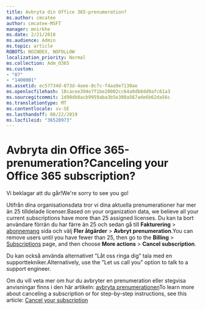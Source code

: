 ```yaml
---
title: Avbryta din Office 365-prenumeration?
ms.author: cmcatee
author: cmcatee-MSFT
manager: mnirkhe
ms.date: 2/21/2018
ms.audience: Admin
ms.topic: article
ROBOTS: NOINDEX, NOFOLLOW
localization_priority: Normal
ms.collection: Adm_O365
ms.custom:
- "87"
- "1400001"
ms.assetid: ec57734d-073d-4aee-8c7c-f4aa9e7130ae
ms.openlocfilehash: 18cacee394e7f1be20002cc64a9db8dd9afc61a3
ms.sourcegitcommit: 1d98db8acb9959aba3b5e308a567ade6b62da56c
ms.translationtype: MT
ms.contentlocale: sv-SE
ms.lasthandoff: 08/22/2019
ms.locfileid: "36520973"
---
```

# <a name="canceling-your-office-365-subscription"></a><span data-ttu-id="7fa39-102">Avbryta din Office 365-prenumeration?</span><span class="sxs-lookup"><span data-stu-id="7fa39-102">Canceling your Office 365 subscription?</span></span>

<span data-ttu-id="7fa39-103">Vi beklagar att du går!</span><span class="sxs-lookup"><span data-stu-id="7fa39-103">We're sorry to see you go!</span></span>
  
<span data-ttu-id="7fa39-104">Utifrån dina organisationsdata tror vi dina aktuella prenumerationer har mer än 25 tilldelade licenser.</span><span class="sxs-lookup"><span data-stu-id="7fa39-104">Based on your organization data, we believe all your current subscriptions have more than 25 assigned licenses.</span></span> <span data-ttu-id="7fa39-105">Du kan ta bort användare förrän du har färre än 25 och sedan gå till **Fakturering** \> [abonnemang](https://go.microsoft.com/fwlink/p/?linkid=842054) sida och välj **Fler åtgärder** \> **Avbryt prenumeration**.</span><span class="sxs-lookup"><span data-stu-id="7fa39-105">You can remove users until you have fewer than 25, then go to the **Billing** \> [Subscriptions](https://go.microsoft.com/fwlink/p/?linkid=842054) page, and then choose **More actions** \> **Cancel subscription**.</span></span>
  
<span data-ttu-id="7fa39-106">Du kan också använda alternativet ”Låt oss ringa dig” tala med en supporttekniker.</span><span class="sxs-lookup"><span data-stu-id="7fa39-106">Alternatively, use the "Let us call you" option to talk to a support engineer.</span></span>
  
<span data-ttu-id="7fa39-107">Om du vill veta mer om hur du avbryter en prenumeration eller stegvisa anvisningar finns i den här artikeln: [avbryta prenumerationen](https://docs.microsoft.com/office365/admin/subscriptions-and-billing/cancel-your-subscription)</span><span class="sxs-lookup"><span data-stu-id="7fa39-107">To learn more about canceling a subscription or for step-by-step instructions, see this article: [Cancel your subscription](https://docs.microsoft.com/office365/admin/subscriptions-and-billing/cancel-your-subscription)</span></span>